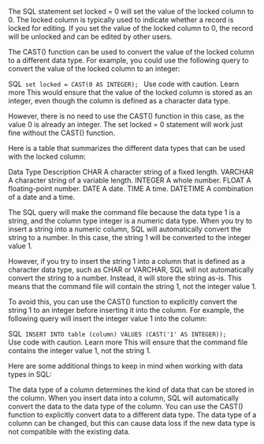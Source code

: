 


The SQL statement set locked = 0 will set the value of the locked column to 0. The locked column is typically used to indicate whether a record is locked for editing. If you set the value of the locked column to 0, the record will be unlocked and can be edited by other users.

The CAST() function can be used to convert the value of the locked column to a different data type. For example, you could use the following query to convert the value of the locked column to an integer:

SQL<code>
set locked = CAST(0 AS INTEGER);
</code>
Use code with caution. Learn more
This would ensure that the value of the locked column is stored as an integer, even though the column is defined as a character data type.

However, there is no need to use the CAST() function in this case, as the value 0 is already an integer. The set locked = 0 statement will work just fine without the CAST() function.

Here is a table that summarizes the different data types that can be used with the locked column:

Data Type	Description
CHAR	A character string of a fixed length.
VARCHAR	A character string of a variable length.
INTEGER	A whole number.
FLOAT	A floating-point number.
DATE	A date.
TIME	A time.
DATETIME	A combination of a date and a time.











The SQL query will make the command file because the data type 1 is a string, and the column type integer is a numeric data type. When you try to insert a string into a numeric column, SQL will automatically convert the string to a number. In this case, the string 1 will be converted to the integer value 1.

However, if you try to insert the string 1 into a column that is defined as a character data type, such as CHAR or VARCHAR, SQL will not automatically convert the string to a number. Instead, it will store the string as-is. This means that the command file will contain the string 1, not the integer value 1.

To avoid this, you can use the CAST() function to explicitly convert the string 1 to an integer before inserting it into the column. For example, the following query will insert the integer value 1 into the column:

SQL<code>
INSERT INTO table (column) VALUES (CAST('1' AS INTEGER));
</code>
Use code with caution. Learn more
This will ensure that the command file contains the integer value 1, not the string 1.

Here are some additional things to keep in mind when working with data types in SQL:

The data type of a column determines the kind of data that can be stored in the column.
When you insert data into a column, SQL will automatically convert the data to the data type of the column.
You can use the CAST() function to explicitly convert data to a different data type.
The data type of a column can be changed, but this can cause data loss if the new data type is not compatible with the existing data.
